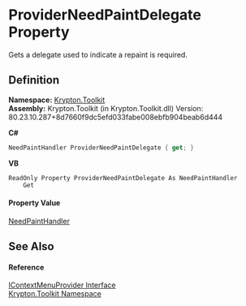 # ProviderNeedPaintDelegate Property


Gets a delegate used to indicate a repaint is required.



## Definition
**Namespace:** <a href="79d2eac2-21f4-54ff-7552-b20c33c30600.md">Krypton.Toolkit</a>  
**Assembly:** Krypton.Toolkit (in Krypton.Toolkit.dll) Version: 80.23.10.287+8d7660f9dc5efd033fabe008ebfb904beab6d444

**C#**
``` C#
NeedPaintHandler ProviderNeedPaintDelegate { get; }
```
**VB**
``` VB
ReadOnly Property ProviderNeedPaintDelegate As NeedPaintHandler
	Get
```



#### Property Value
<a href="33f685bd-f838-7c82-3e84-2827dccd141e.md">NeedPaintHandler</a>

## See Also


#### Reference
<a href="169231ea-b03a-bb4a-0d84-38bca06f5a4d.md">IContextMenuProvider Interface</a>  
<a href="79d2eac2-21f4-54ff-7552-b20c33c30600.md">Krypton.Toolkit Namespace</a>  
